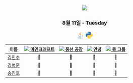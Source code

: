 <div align="center">
  <h3><img src="https://images.velog.io/images/kyle/post/b43968c8-412e-4bad-9e02-805bd14d5445/what-is-an-algorithm.png" height="300"/></h3>

  ### <center>**8월 11일 - Tuesday**</center>
  <!--Java-->
  <img src="https://raw.githubusercontent.com/vscode-icons/vscode-icons/master/icons/file_type_jar.svg" height="25"/>
  <!--Python-->
  <img src="https://raw.githubusercontent.com/vscode-icons/vscode-icons/master/icons/file_type_python.svg" height="25"/>

  <!--문제를 풀었으면 위의 아이콘을 복사해서 붙여넣기-->
  <!--링크 삽입할 때 Forked Repo(개인 저장소)가 아닌 Remote Repo(원본 저장소) 주소를 붙여넣을 것-->
  |이름|[<img src="https://d2gd6pc034wcta.cloudfront.net/tier/9.svg" height="12"> 마인크래프트](https://www.acmicpc.net/problem/18111)|[<img src="https://d2gd6pc034wcta.cloudfront.net/tier/9.svg" height="12"> 풍선 공장](https://www.acmicpc.net/problem/15810)|[<img src="https://d2gd6pc034wcta.cloudfront.net/tier/9.svg" height="12"> 안녕](https://www.acmicpc.net/problem/1535)|[<img src="https://d2gd6pc034wcta.cloudfront.net/tier/12.svg" height="12"> 돌 그룹](https://www.acmicpc.net/problem/12886)|
  |:---:|:---:|:---:|:---:|:---:|
  |[김민수](https://github.com/Minsu9130)|🧠|🧠|🧠|🧠|
  |[김병훈](https://github.com/hunibottle)|🧠|🧠|🧠|🧠|
  |[송진호](https://github.com/sth4881)|🧠|🧠|🧠|🧠|🧠|
